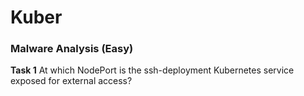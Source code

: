 # Kuber
### Malware Analysis (Easy)

**Task 1**
At which NodePort is the ssh-deployment Kubernetes service exposed for external access?
